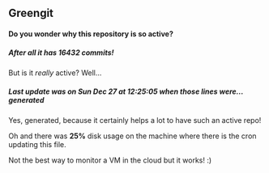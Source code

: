 ## Greengit

#### Do you wonder why this repository is so active?

##### After all it has 16432 commits!

But is it *really* active? Well...

##### Last update was on Sun Dec 27 at 12:25:05 when those lines were... generated

Yes, generated, because it certainly helps a lot to have such an active repo!

Oh and there was **25%** disk usage on the machine
where there is the cron updating this file.

Not the best way to monitor a VM in the cloud but it works! :)

